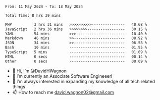 <!--START_SECTION:waka-->

```txt
From: 11 May 2024 - To: 18 May 2024

Total Time: 8 hrs 39 mins

PHP          3 hrs 31 mins   >>>>>>>>>>---------------   40.68 %
JavaScript   2 hrs 36 mins   >>>>>>>>-----------------   30.15 %
YAML         54 mins         >>>----------------------   10.40 %
Markdown     46 mins         >>-----------------------   08.92 %
JSON         34 mins         >>-----------------------   06.58 %
Bash         10 mins         -------------------------   01.95 %
TypeScript   5 mins          -------------------------   01.09 %
HTML         0 secs          -------------------------   00.14 %
Other        0 secs          -------------------------   00.09 %
```

<!--END_SECTION:waka-->

- 👋 Hi, I’m @DavidHWagnon
- 👀 I’m currently an Associate Software Engineeer!
- 🌱 I’m always interested in expanding my knowledge of all tech related things
- 📫 How to reach me david.wagnon02@gmail.com

<!---
DavidHWagnon/DavidHWagnon is a ✨ special ✨ repository because its `README.md` (this file) appears on your GitHub profile.
You can click the Preview link to take a look at your changes.
--->
